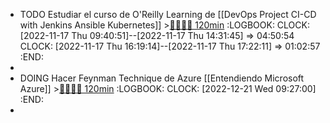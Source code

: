- TODO Estudiar el curso de O'Reilly Learning de [[DevOps Project CI-CD with Jenkins Ansible Kubernetes]] >[🍅🍅🍅🍅 120min](#agenda-pomo://?t=f-1668674459921-1800%2Cf-1668678039111-1800%2Cf-1668680181279-1800%2Cf-1668688144780-1800)
  :LOGBOOK:
  CLOCK: [2022-11-17 Thu 09:40:51]--[2022-11-17 Thu 14:31:45] =>  04:50:54
  CLOCK: [2022-11-17 Thu 16:19:14]--[2022-11-17 Thu 17:22:11] =>  01:02:57
  :END:
-
- DOING Hacer Feynman Technique de Azure [[Entendiendo Microsoft Azure]] >[🍅🍅🍅🍅 120min](#agenda-pomo://?t=f-1671611228738-1800%2Cf-1671613138869-1800%2Cf-1671614950876-1800%2Cf-1671616759117-1800)
  :LOGBOOK:
  CLOCK: [2022-12-21 Wed 09:27:00]
  :END:
-